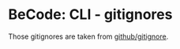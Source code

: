 # BeCode: CLI - gitignores

Those gitignores are taken from [github/gitignore](https://github.com/github/gitignore).

